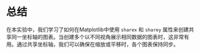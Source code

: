 # 总结

在本实验中，我们学习了如何在Matplotlib中使用 `sharex` 和 `sharey` 属性来创建共享同一坐标轴的图表。当创建多个以不同视角展示相同数据的图表时，这非常有用。通过共享坐标轴，我们可以确保在缩放或平移时，各个图表保持同步。
